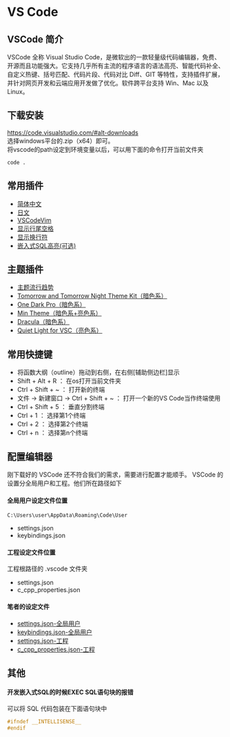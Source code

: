 # VS Code

## VSCode 简介
VSCode 全称 Visual Studio Code，是微软出的一款轻量级代码编辑器，免费、开源而且功能强大。它支持几乎所有主流的程序语言的语法高亮、智能代码补全、自定义热键、括号匹配、代码片段、代码对比 Diff、GIT 等特性，支持插件扩展，并针对网页开发和云端应用开发做了优化。软件跨平台支持 Win、Mac 以及 Linux。

## 下载安装
https://code.visualstudio.com/#alt-downloads  
选择windows平台的.zip（x64）即可。  
将vscode的path设定到环境变量以后，可以用下面的命令打开当前文件夹
```bash
code .
```

## 常用插件
* [简体中文](https://marketplace.visualstudio.com/items?itemName=MS-CEINTL.vscode-language-pack-zh-hans)
* [日文](https://marketplace.visualstudio.com/items?itemName=MS-CEINTL.vscode-language-pack-ja)
* [VSCodeVim](https://marketplace.visualstudio.com/items?itemName=vscodevim.vim)
* [显示行尾空格](https://marketplace.visualstudio.com/items?itemName=shardulm94.trailing-spaces)
* [显示换行符](https://marketplace.visualstudio.com/items?itemName=medo64.render-crlf)
* [嵌入式SQL高亮(可选)](https://marketplace.visualstudio.com/items?itemName=shanduur.c-embedded-sql)

## 主题插件
* [主题流行趋势](https://vscodethemes.com/)
* [Tomorrow and Tomorrow Night Theme Kit（暗色系）](https://marketplace.visualstudio.com/items?itemName=ms-vscode.Theme-TomorrowKit)
* [One Dark Pro（暗色系）](https://marketplace.visualstudio.com/items?itemName=zhuangtongfa.Material-theme)
* [Min Theme（暗色系+亮色系）](https://marketplace.visualstudio.com/items?itemName=miguelsolorio.min-theme)
* [Dracula（暗色系）](https://marketplace.visualstudio.com/items?itemName=dracula-theme.theme-dracula)
* [Quiet Light for VSC（亮色系）](https://marketplace.visualstudio.com/items?itemName=onecrayon.theme-quietlight-vsc)

## 常用快捷键
- 将函数大纲（outline）拖动到右侧，在右侧[辅助侧边栏]显示
- Shift + Alt + R ： 在os打开当前文件夹
- Ctrl + Shift + ~ ： 打开新的终端
- 文件 → 新建窗口 → Ctrl + Shift + ~ ： 打开一个新的VS Code当作终端使用
- Ctrl + Shift + 5 ： 垂直分割终端
- Ctrl + 1 ： 选择第1个终端
- Ctrl + 2 ： 选择第2个终端
- Ctrl + n ： 选择第n个终端


## 配置编辑器
刚下载好的 VSCode 还不符合我们的需求，需要进行配置才能顺手。 VSCode 的设置分全局用户和工程。他们所在路径如下
#### 全局用户设定文件位置
```
C:\Users\user\AppData\Roaming\Code\User
```
* settings.json
* keybindings.json

#### 工程设定文件位置
工程根路径的 .vscode 文件夹
* settings.json
* c_cpp_properties.json

#### 笔者的设定文件
* [settings.json-全局用户](settings.json-user)
* [keybindings.json-全局用户](keybindings.json-user)
* [settings.json-工程](settings.json-project)
* [c_cpp_properties.json-工程](c_cpp_properties.json-project)


## 其他

#### 开发嵌入式SQL的时候EXEC SQL语句块的报错
可以将 SQL 代码包装在下面语句块中
```c
#ifndef __INTELLISENSE__
#endif
```